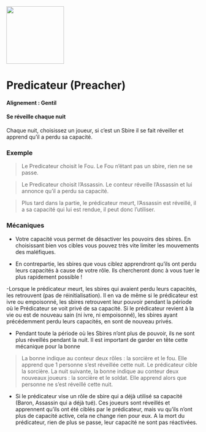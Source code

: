 <img src="https://github.com/brain-academy/wiki/blob/master/blood-on-the-clocktower/img/preacher.png?raw=true" height="150"> 

# Predicateur (Preacher)

#### Alignement : Gentil
#### Se réveille chaque nuit

Chaque nuit, choisissez un joueur, si c’est un Sbire il se fait réveiller et apprend qu’il a perdu sa capacité.

### Exemple

> Le Predicateur choisit le Fou. Le Fou n’étant pas un sbire, rien ne se passe.

> Le Predicateur choisit l’Assassin. Le conteur réveille l’Assassin et lui annonce qu’il a perdu sa capacité.

> Plus tard dans la partie, le prédicateur meurt, l’Assassin est réveillé, il a sa capacité qui lui est rendue, il peut donc l’utiliser.

### Mécaniques

- Votre capacité vous permet de désactiver les pouvoirs des sbires. En choisissant bien vos cibles vous pouvez très vite limiter les mouvements des maléfiques.

- En contrepartie, les sbires que vous ciblez apprendront qu’ils ont perdu leurs capacités à cause de votre rôle. Ils chercheront donc à vous tuer le plus rapidement possible !

 -Lorsque le prédicateur meurt, les sbires qui avaient perdu leurs capacités, les retrouvent (pas de réinitialisation). Il en va de même si le prédicateur est ivre ou empoisonné, les sbires retrouvent leur pouvoir pendant la période où le Prédicateur se voit privé de sa capacité. Si le prédicateur revient à la vie ou est de nouveau sain (ni ivre, ni empoisonné), les sbires ayant précédemment perdu leurs capacités, en sont de nouveau privés.

- Pendant toute la période où les Sbires n’ont plus de pouvoir, ils ne sont plus réveillés pendant la nuit. Il est important de garder en tête cette mécanique pour la bonne
> La bonne indique au conteur deux rôles : la sorcière et le fou. Elle apprend que 1 personne s’est réveillée cette nuit. Le prédicateur cible la sorcière. La nuit suivante, la bonne indique au conteur deux nouveaux joueurs : la sorcière et le soldat. Elle apprend alors que personne ne s’est réveillé cette nuit.

- Si le prédicateur vise un rôle de sbire qui a déjà utilisé sa capacité (Baron, Assassin qui a déjà tué). Ces joueurs sont réveillés et apprennent qu’ils ont été ciblés par le prédicateur, mais vu qu’ils n’ont plus de capacité active, cela ne change rien pour eux. A la mort du prédicateur, rien de plus se passe, leur capacité ne sont pas réactivées.
